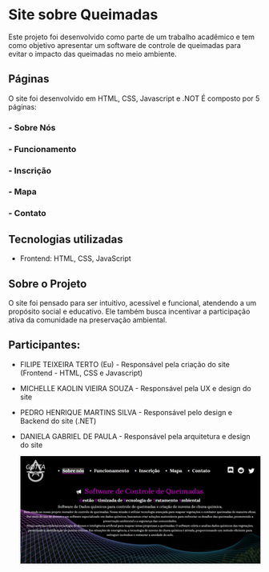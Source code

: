 # Site sobre Queimadas

Este projeto foi desenvolvido como parte de um trabalho acadêmico e tem como objetivo apresentar um software de controle de queimadas para evitar o impacto das queimadas no meio ambiente.

## Páginas

O site foi desenvolvido em HTML, CSS, Javascript e .NOT
É composto por 5 páginas:

### - Sobre Nós
### - Funcionamento
### - Inscrição
### - Mapa
### - Contato

## Tecnologias utilizadas

- Frontend: HTML, CSS, JavaScript

## Sobre o Projeto

O site foi pensado para ser intuitivo, acessível e funcional, atendendo a um propósito social e educativo. Ele também busca incentivar a participação ativa da comunidade na preservação ambiental.

## Participantes:

- FILIPE TEIXEIRA TERTO (Eu) - Responsável pela criação do site (Frontend - HTML, CSS e Javascript)
- MICHELLE KAOLIN VIEIRA SOUZA - Responsável pela UX e design do site
- PEDRO HENRIQUE MARTINS SILVA - Responsável pelo design e Backend do site (.NET)
- DANIELA GABRIEL DE PAULA - Responsável pela arquitetura e design do site

  ![Mapa interativo](SITE.png)
